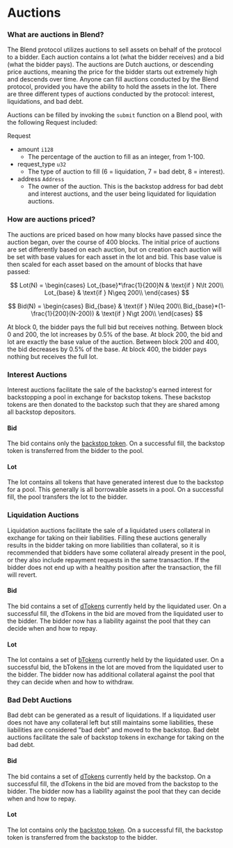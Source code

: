 # Auctions

### What are auctions in Blend?

The Blend protocol utilizes auctions to sell assets on behalf of the protocol to a bidder. Each auction contains a lot (what the bidder receives) and a bid (what the bidder pays). The auctions are Dutch auctions, or descending price auctions, meaning the price for the bidder starts out extremely high and descends over time. Anyone can fill auctions conducted by the Blend protocol, provided you have the ability to hold the assets in the lot. There are three different types of auctions conducted by the protocol: interest, liquidations, and bad debt.

Auctions can be filled by invoking the `submit` function on a Blend pool, with the following Request included:

Request
* amount `i128`
    * The percentage of the auction to fill as an integer, from 1-100.
* request_type `u32`
    * The type of auction to fill (6 = liquidation, 7 = bad debt, 8 = interest).
* address `Address`
    * The owner of the auction. This is the backstop address for bad debt and interest auctions, and the user being liquidated for liquidation auctions.

### How are auctions priced?

The auctions are priced based on how many blocks have passed since the auction began, over the course of 400 blocks. The initial price of auctions are set differently based on each auction, but on creation each auction will be set with base values for each asset in the lot and bid. This base value is then scaled for each asset based on the amount of blocks that have passed:

$$
Lot(N) = \begin{cases} 
    Lot_{base}*\frac{1}{200}N & \text{if } N\lt 200\\
    Lot_{base} & \text{if } N\geq 200\\ 
\end{cases}
$$

$$
Bid(N) = \begin{cases} 
    Bid_{base} & \text{if } N\leq 200\\ 
    Bid_{base}*(1-\frac{1}{200}(N-200)) & \text{if } N\gt 200\\
\end{cases}
$$

At block 0, the bidder pays the full bid but receives nothing. Between block 0 and 200, the lot increases by 0.5% of the base. At block 200, the bid and lot are exactly the base value of the auction. Between block 200 and 400, the bid decreases by 0.5% of the base. At block 400, the bidder pays nothing but receives the full lot.

### Interest Auctions

Interest auctions facilitate the sale of the backstop's earned interest for backstopping a pool in exchange for backstop tokens. These backstop tokens are then donated to the backstop such that they are shared among all backstop depositors.

#### Bid

The bid contains only the [backstop token](./backstopping.md#what-is-the-backstop-token). On a successful fill, the backstop token is transferred from the bidder to the pool.

#### Lot

The lot contains all tokens that have generated interest due to the backstop for a pool. This generally is all borrowable assets in a pool. On a successful fill, the pool transfers the lot to the bidder.

### Liquidation Auctions

Liquidation auctions facilitate the sale of a liquidated users collateral in exchange for taking on their liabilities. Filling these auctions generally results in the bidder taking on more liabilities than collateral, so it is recommended that bidders have some collateral already present in the pool, or they also include repayment requests in the same transaction. If the bidder does not end up with a healthy position after the transaction, the fill will revert.

#### Bid

The bid contains a set of [dTokens](../tech-docs/core-contracts/lending-pool/protocol-tokens.md#dtokens) currently held by the liquidated user. On a successful fill, the dTokens in the bid are moved from the liquidated user to the bidder. The bidder now has a liability against the pool that they can decide when and how to repay.

#### Lot

The lot contains a set of [bTokens](../tech-docs/core-contracts/lending-pool/protocol-tokens.md#btokens) currently held by the liquidated user. On a successful bid, the bTokens in the lot are moved from the liquidated user to the bidder. The bidder now has additional collateral against the pool that they can decide when and how to withdraw.

### Bad Debt Auctions

Bad debt can be generated as a result of liquidations. If a liquidated user does not have any collateral left but still maintains some liabilities, these liabilities are considered "bad debt" and moved to the backstop. Bad debt auctions facilitate the sale of backstop tokens in exchange for taking on the bad debt.

#### Bid

The bid contains a set of [dTokens](../tech-docs/core-contracts/lending-pool/protocol-tokens.md#dtokens) currently held by the backstop. On a successful fill, the dTokens in the bid are moved from the backstop to the bidder. The bidder now has a liability against the pool that they can decide when and how to repay.

#### Lot

The lot contains only the [backstop token](./backstopping.md#what-is-the-backstop-token). On a successful fill, the backstop token is transferred from the backstop to the bidder.